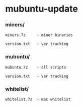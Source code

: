 # mubuntu-update

### miners/
    miners.7z     - miner binaries
  
    version.txt   - ver tracking
  
### mubuntu/
    mubuntu.7z    - all scripts
  
    version.txt   - ver tracking
  
### whitelist/
    whitelist.7z  - mac whitelist
  
